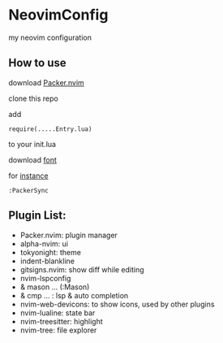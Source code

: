 # NeovimConfig

my neovim configuration

## How to use

download [Packer.nvim](https://github.com/wbthomason/packer.nvim)

clone this repo

add

    require(.....Entry.lua)

to your init.lua

download [font](https://www.nerdfonts.com/font-downloads)

for [instance](https://github.com/ryanoasis/nerd-fonts/releases/download/v3.0.0/SpaceMono.zip)

    :PackerSync


## Plugin List:

- Packer.nvim: plugin manager
- alpha-nvim: ui
- tokyonight: theme
- indent-blankline
- gitsigns.nvim: show diff while editing
- nvim-lspconfig
- & mason ... (:Mason)
- & cmp ... : lsp & auto completion
- nvim-web-devicons: to show icons, used by other plugins
- nvim-lualine: state bar
- nvim-treesitter: highlight
- nvim-tree: file explorer

